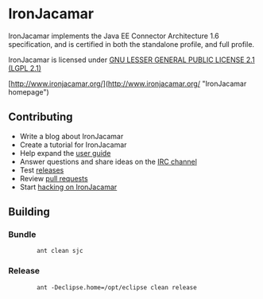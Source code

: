 IronJacamar
===========

IronJacamar implements the Java EE Connector Architecture 1.6 specification,
and is certified in both the standalone profile, and full profile.

IronJacamar is licensed under [GNU LESSER GENERAL PUBLIC LICENSE 2.1 (LGPL 2.1)](http://www.gnu.org/licenses/old-licenses/lgpl-2.1.html "LGPL v2.1")

[http://www.ironjacamar.org/](http://www.ironjacamar.org/ "IronJacamar homepage")

Contributing
------------

* Write a blog about IronJacamar
* Create a tutorial for IronJacamar
* Help expand the [user guide](http://www.ironjacamar.org/doc/userguide/1.1/en-US/html/index.html)
* Answer questions and share ideas on the [IRC channel](http://webchat.freenode.net/?channels=ironjacamar)
* Test [releases](http://www.ironjacamar.org/download.html)
* Review [pull requests](http://github.com/ironjacamar/ironjacamar/pulls)
* Start [hacking on IronJacamar](http://www.ironjacamar.org/doc/developerguide/1.1/en-US/html/ch02.html)

Building
--------

### Bundle

            ant clean sjc

### Release

            ant -Declipse.home=/opt/eclipse clean release

